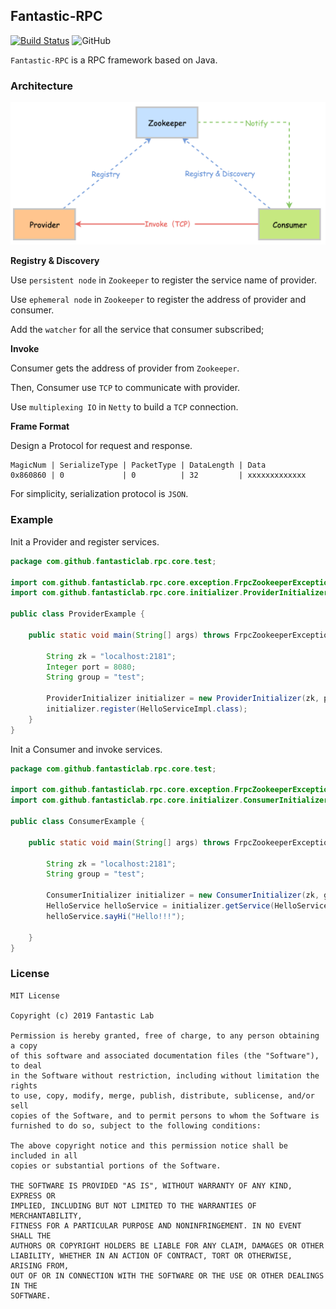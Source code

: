 ## Fantastic-RPC

[![Build Status](https://travis-ci.org/fantasticlab/fantastic-rpc.svg?branch=master)](https://travis-ci.org/fantasticlab/fantastic-rpc)
![GitHub](https://img.shields.io/github/license/fantasticlab/fantastic-rpc)

`Fantastic-RPC` is a RPC framework based on Java.
 
### Architecture

![Architecture](/architecture.png)

**Registry & Discovery**

Use `persistent node` in `Zookeeper` to register the service name of provider.

Use `ephemeral node` in `Zookeeper` to register the address of provider and consumer.

Add the `watcher` for all the service that consumer subscribed;


**Invoke**

Consumer gets the address of provider from `Zookeeper`.

Then, Consumer use `TCP` to communicate with provider.

Use `multiplexing IO` in `Netty` to build a `TCP` connection.


**Frame Format**

Design a Protocol for request and response.

```
MagicNum | SerializeType | PacketType | DataLength | Data
0x860860 | 0             | 0          | 32         | xxxxxxxxxxxxx
```



For simplicity, serialization protocol is `JSON`.




### Example

Init a Provider and register services.

```java
package com.github.fantasticlab.rpc.core.test;

import com.github.fantasticlab.rpc.core.exception.FrpcZookeeperException;
import com.github.fantasticlab.rpc.core.initializer.ProviderInitializer;

public class ProviderExample {

    public static void main(String[] args) throws FrpcZookeeperException {

        String zk = "localhost:2181";
        Integer port = 8080;
        String group = "test";
        
        ProviderInitializer initializer = new ProviderInitializer(zk, port, group);
        initializer.register(HelloServiceImpl.class);
    }
}
```

Init a Consumer and invoke services.
```java
package com.github.fantasticlab.rpc.core.test;

import com.github.fantasticlab.rpc.core.exception.FrpcZookeeperException;
import com.github.fantasticlab.rpc.core.initializer.ConsumerInitializer;

public class ConsumerExample {

    public static void main(String[] args) throws FrpcZookeeperException, InterruptedException {

        String zk = "localhost:2181";
        String group = "test";

        ConsumerInitializer initializer = new ConsumerInitializer(zk, group);
        HelloService helloService = initializer.getService(HelloService.class);
        helloService.sayHi("Hello!!!");

    }
}
```


### License

```
MIT License

Copyright (c) 2019 Fantastic Lab

Permission is hereby granted, free of charge, to any person obtaining a copy
of this software and associated documentation files (the "Software"), to deal
in the Software without restriction, including without limitation the rights
to use, copy, modify, merge, publish, distribute, sublicense, and/or sell
copies of the Software, and to permit persons to whom the Software is
furnished to do so, subject to the following conditions:

The above copyright notice and this permission notice shall be included in all
copies or substantial portions of the Software.

THE SOFTWARE IS PROVIDED "AS IS", WITHOUT WARRANTY OF ANY KIND, EXPRESS OR
IMPLIED, INCLUDING BUT NOT LIMITED TO THE WARRANTIES OF MERCHANTABILITY,
FITNESS FOR A PARTICULAR PURPOSE AND NONINFRINGEMENT. IN NO EVENT SHALL THE
AUTHORS OR COPYRIGHT HOLDERS BE LIABLE FOR ANY CLAIM, DAMAGES OR OTHER
LIABILITY, WHETHER IN AN ACTION OF CONTRACT, TORT OR OTHERWISE, ARISING FROM,
OUT OF OR IN CONNECTION WITH THE SOFTWARE OR THE USE OR OTHER DEALINGS IN THE
SOFTWARE.
```
